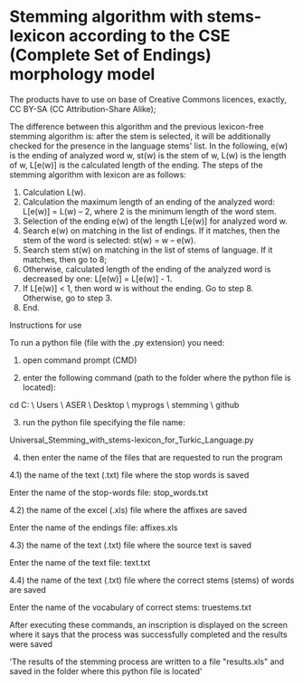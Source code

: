 # Stemming algorithm with stems-lexicon according to the CSE (Complete Set of Endings) morphology model

The products have to use on base of Creative Commons licences, exactly, CC BY-SA (CC Attribution-Share Alike);

The difference between this algorithm and the previous lexicon-free stemming algorithm is: after the stem is selected, it will be additionally checked for the presence in the language stems' list.
In the following, e(w) is the ending of analyzed word w, st(w) is the stem of w, L(w) is the length of w, L[e(w)] is the calculated length of the ending.
The steps of the stemming algorithm with lexicon are as follows:
1. Calculation L(w).
2. Calculation the maximum length of an ending of the analyzed word: L[e(w)] = L(w) – 2, where 2 is the minimum length of the word stem.
3. Selection of the ending e(w) of the length L[e(w)] for analyzed word w.
4. Search e(w) on matching in the list of endings. If it matches, then the stem of the word is selected: st(w) = w – e(w). 
5. Search stem st(w) on matching in the list of stems of language. If it matches, then go to 8; 
6. Otherwise, calculated length of the ending of the analyzed word is decreased by one: L[e(w)] = L[e(w)] - 1.
7. If L[e(w)] < 1, then word w is without the ending. Go to step 8. Otherwise, go to step 3.
8. End.



Instructions for use


To run a python file (file with the .py extension) you need:

1) open command prompt (CMD)

2) enter the following command (path to the folder where the python file is located):

cd C: \ Users \ ASER \ Desktop \ myprogs \ stemming \ github

3) run the python file specifying the file name:

Universal_Stemming_with_stems-lexicon_for_Turkic_Language.py

4) then enter the name of the files that are requested to run the program

4.1) the name of the text (.txt) file where the stop words is saved

Enter the name of the stop-words file: stop_words.txt

4.2) the name of the excel (.xls) file where the affixes are saved

Enter the name of the endings file: affixes.xls

4.3) the name of the text (.txt) file where the source text is saved

Enter the name of the text file: text.txt

4.4) the name of the text (.txt) file where the correct stems (stems) of words are saved

Enter the name of the vocabulary of correct stems: truestems.txt


After executing these commands, an inscription is displayed on the screen where it says that the process was successfully completed and the results were saved

'The results of the stemming process are written to a file "results.xls" and saved in the folder where this python file is located'
